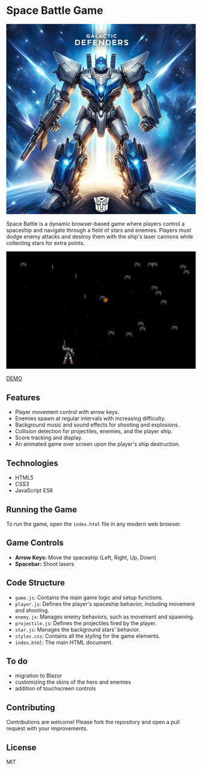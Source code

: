 
# Space Battle Game

[![Screenshot](image.webp)](https://srv19859.microhost.com.pl/galacticdefenders/index.html)

Space Battle is a dynamic browser-based game where players control a spaceship and navigate through a field of stars and enemies. Players must dodge enemy attacks and destroy them with the ship's laser cannons while collecting stars for extra points.

[![Screen](screen.png)](https://srv19859.microhost.com.pl/galacticdefenders/index.html)

[DEMO](https://srv19859.microhost.com.pl/galacticdefenders/index.html)


## Features

- Player movement control with arrow keys.
- Enemies spawn at regular intervals with increasing difficulty.
- Background music and sound effects for shooting and explosions.
- Collision detection for projectiles, enemies, and the player ship.
- Score tracking and display.
- An animated game over screen upon the player's ship destruction.

## Technologies

- HTML5
- CSS3
- JavaScript ES6

## Running the Game

To run the game, open the `index.html` file in any modern web browser.

## Game Controls

- **Arrow Keys:** Move the spaceship (Left, Right, Up, Down)
- **Spacebar:** Shoot lasers

## Code Structure

- `game.js`: Contains the main game logic and setup functions.
- `player.js`: Defines the player's spaceship behavior, including movement and shooting.
- `enemy.js`: Manages enemy behaviors, such as movement and spawning.
- `projectile.js`: Defines the projectiles fired by the player.
- `star.js`: Manages the background stars' behavior.
- `styles.css`: Contains all the styling for the game elements.
- `index.html`: The main HTML document.

## To do
* migration to Blazor
* customizing the skins of the hero and enemies
* addition of touchscreen controls

## Contributing

Contributions are welcome! Please fork the repository and open a pull request with your improvements.

## License
MIT